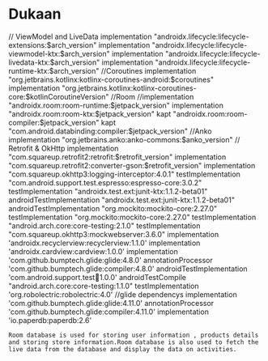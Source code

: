 # Dukaan
 // ViewModel and LiveData
    implementation "androidx.lifecycle:lifecycle-extensions:$arch_version"
    implementation "androidx.lifecycle:lifecycle-viewmodel-ktx:$arch_version"
    implementation "androidx.lifecycle:lifecycle-livedata-ktx:$arch_version"
    implementation "androidx.lifecycle:lifecycle-runtime-ktx:$arch_version"
    //Coroutines
    implementation "org.jetbrains.kotlinx:kotlinx-coroutines-android:$coroutines"
    implementation "org.jetbrains.kotlinx:kotlinx-coroutines-core:$kotlinCoroutineVersion"
    //Room
    //implementation "androidx.room:room-runtime:$jetpack_version"
    implementation "androidx.room:room-ktx:$jetpack_version"
    kapt "androidx.room:room-compiler:$jetpack_version"
    kapt "com.android.databinding:compiler:$jetpack_version"
    //Anko
    implementation "org.jetbrains.anko:anko-commons:$anko_version"
    // Retrofit & OkHttp
    implementation "com.squareup.retrofit2:retrofit:$retrofit_version"
    implementation "com.squareup.retrofit2:converter-gson:$retrofit_version"
    implementation "com.squareup.okhttp3:logging-interceptor:4.0.1"
    testImplementation "com.android.support.test.espresso:espresso-core:3.0.2"
    testImplementation "androidx.test.ext:junit-ktx:1.1.2-beta01"
    androidTestImplementation "androidx.test.ext:junit-ktx:1.1.2-beta01"
    androidTestImplementation "org.mockito:mockito-core:2.27.0"
    testImplementation "org.mockito:mockito-core:2.27.0"
    testImplementation "android.arch.core:core-testing:2.1.0"
    testImplementation "com.squareup.okhttp3:mockwebserver:3.6.0"
    implementation 'androidx.recyclerview:recyclerview:1.1.0'
    implementation 'androidx.cardview:cardview:1.0.0'
    implementation 'com.github.bumptech.glide:glide:4.8.0'
    annotationProcessor 'com.github.bumptech.glide:compiler:4.8.0'
    androidTestImplementation 'com.android.support.test:runner:1.0.0'
    androidTestCompile "android.arch.core:core-testing:1.1.0"
    testImplementation 'org.robolectric:robolectric:4.0'
    //glide dependencys
    implementation 'com.github.bumptech.glide:glide:4.11.0'
    annotationProcessor 'com.github.bumptech.glide:compiler:4.11.0'
    implementation 'io.paperdb:paperdb:2.6'
    
    Room database is used for storing user information , products details and storing store information.Room database is also used to fetch the live data from the database and display the data on activities.
    
  
